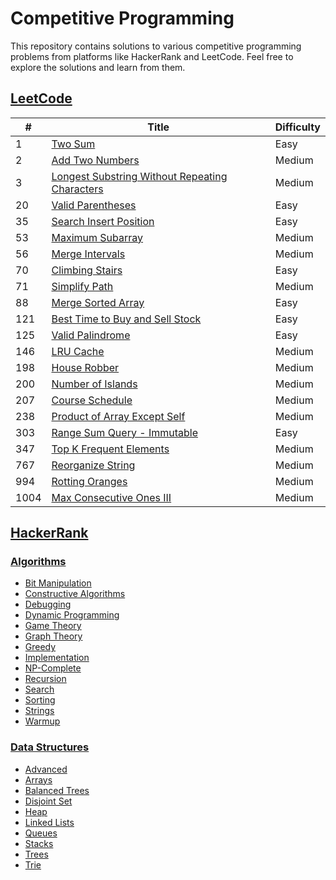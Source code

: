 # Competitive Programming
This repository contains solutions to various competitive programming problems from platforms like HackerRank and LeetCode. Feel free to explore the solutions and learn from them.

## [LeetCode](./LeetCode)

| # | Title | Difficulty |
|---| ----- | ---------- |
| 1 | [Two Sum](./LeetCode/1) | Easy |
| 2 | [Add Two Numbers](./LeetCode/2) | Medium |
| 3 | [Longest Substring Without Repeating Characters](./LeetCode/3) | Medium |
| 20 | [Valid Parentheses](./LeetCode/20) | Easy |
| 35 | [Search Insert Position](./LeetCode/35) | Easy |
| 53 | [Maximum Subarray](./LeetCode/53) | Medium |
| 56 | [Merge Intervals](./LeetCode/56) | Medium |
| 70 | [Climbing Stairs](./LeetCode/70) | Easy |
| 71 | [Simplify Path](./LeetCode/71) | Medium |
| 88 | [Merge Sorted Array](./LeetCode/88) | Easy |
| 121 | [Best Time to Buy and Sell Stock](./LeetCode/121) | Easy |
| 125 | [Valid Palindrome](./LeetCode/125) | Easy |
| 146 | [LRU Cache](./LeetCode/146) | Medium |
| 198 | [House Robber](./LeetCode/198) | Medium |
| 200 | [Number of Islands](./LeetCode/200) | Medium |
| 207 | [Course Schedule](./LeetCode/207) | Medium |
| 238 | [Product of Array Except Self](./LeetCode/238) | Medium |
| 303 | [Range Sum Query - Immutable](./LeetCode/303) | Easy |
| 347 | [Top K Frequent Elements](./LeetCode/347) | Medium |
| 767 | [Reorganize String](./LeetCode/767) | Medium |
| 994 | [Rotting Oranges](./LeetCode/994) | Medium |
| 1004 | [Max Consecutive Ones III](./LeetCode/1004) | Medium |

## [HackerRank](./HackerRank)

### [Algorithms](./HackerRank/algorithms)

- [Bit Manipulation](./HackerRank/algorithms/bit-manipulation)
- [Constructive Algorithms](./HackerRank/algorithms/constructive-algorithms)
- [Debugging](./HackerRank/algorithms/debugging)
- [Dynamic Programming](./HackerRank/algorithms/dynamic-programming)
- [Game Theory](./HackerRank/algorithms/game-theory)
- [Graph Theory](./HackerRank/algorithms/graph-theory)
- [Greedy](./HackerRank/algorithms/greedy)
- [Implementation](./HackerRank/algorithms/implementation)
- [NP-Complete](./HackerRank/algorithms/np-complete)
- [Recursion](./HackerRank/algorithms/recursion)
- [Search](./HackerRank/algorithms/search)
- [Sorting](./HackerRank/algorithms/sorting)
- [Strings](./HackerRank/algorithms/strings)
- [Warmup](./HackerRank/algorithms/warmup)

### [Data Structures](./HackerRank/data-structures)

- [Advanced](./HackerRank/data-structures/advanced)
- [Arrays](./HackerRank/data-structures/arrays)
- [Balanced Trees](./HackerRank/data-structures/balanced-trees)
- [Disjoint Set](./HackerRank/data-structures/disjoint-set)
- [Heap](./HackerRank/data-structures/heap)
- [Linked Lists](./HackerRank/data-structures/linked-lists)
- [Queues](./HackerRank/data-structures/queues)
- [Stacks](./HackerRank/data-structures/stacks)
- [Trees](./HackerRank/data-structures/trees)
- [Trie](./HackerRank/data-structures/trie)

